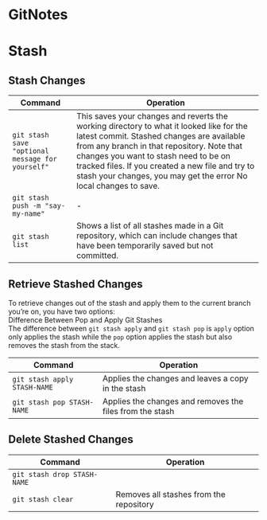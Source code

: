 # GitNotes
# Stash
## Stash Changes

| Command  | Operation |
| ------------- | ------------- |
| `git stash save "optional message for yourself"` | This saves your changes and reverts the working directory to what it looked like for the latest commit. Stashed changes are available from any branch in that repository.  Note that changes you want to stash need to be on tracked files. If you created a new file and try to stash your changes, you may get the error No local changes to save.|
| `git stash push -m "say-my-name"` | - |
| `git stash list`  |  Shows a list of all stashes made in a Git repository, which can include changes that have been temporarily saved but not committed.  |

## Retrieve Stashed Changes

To retrieve changes out of the stash and apply them to the current branch you’re on, you have two options: <br/>
Difference Between Pop and Apply Git Stashes <br/>
The difference between `git stash apply` and `git stash pop` is `apply` option only applies the stash while the `pop` option applies the stash but also removes the stash from the stack.

| Command  | Operation |
| ------------- | ------------- |
| `git stash apply STASH-NAME`  | Applies the changes and leaves a copy in the stash  |
| `git stash pop STASH-NAME`  | Applies the changes and removes the files from the stash  |

## Delete Stashed Changes
| Command  | Operation |
| ------------- | ------------- |
| `git stash drop STASH-NAME`  |   |
| `git stash clear`  | Removes all stashes from the repository  |



